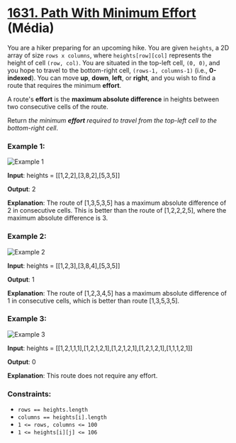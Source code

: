 # [1631. Path With Minimum Effort](https://leetcode.com/problems/path-with-minimum-effort/description/) (Média)

You are a hiker preparing for an upcoming hike. You are given `heights`, a 2D array of size `rows x columns`, where `heights[row][col]` represents the height of cell `(row, col)`. You are situated in the top-left cell, `(0, 0)`, and you hope to travel to the bottom-right cell, `(rows-1, columns-1)` (i.e., **0-indexed**). You can move **up**, **down**, **left**, or **right**, and you wish to find a route that requires the minimum **effort**.

A route's **effort** is the **maximum absolute difference** in heights between two consecutive cells of the route.

Return *the minimum **effort** required to travel from the top-left cell to the bottom-right cell*.

### Example 1:

![Example 1](https://assets.leetcode.com/uploads/2020/10/04/ex1.png)

**Input**: heights = [[1,2,2],[3,8,2],[5,3,5]]

**Output**: 2

**Explanation**: The route of [1,3,5,3,5] has a maximum absolute difference of 2 in consecutive cells.
This is better than the route of [1,2,2,2,5], where the maximum absolute difference is 3.

### Example 2:

![Example 2](https://assets.leetcode.com/uploads/2020/10/04/ex2.png)

**Input**: heights = [[1,2,3],[3,8,4],[5,3,5]]

**Output**: 1

**Explanation**: The route of [1,2,3,4,5] has a maximum absolute difference of 1 in consecutive cells, which is better than route [1,3,5,3,5].

### Example 3:

![Example 3](https://assets.leetcode.com/uploads/2020/10/04/ex3.png)

**Input**: heights = [[1,2,1,1,1],[1,2,1,2,1],[1,2,1,2,1],[1,2,1,2,1],[1,1,1,2,1]]

**Output**: 0

**Explanation**: This route does not require any effort.

### Constraints:
- `rows == heights.length`
- `columns == heights[i].length`
- `1 <= rows, columns <= 100`
- `1 <= heights[i][j] <= 106`
